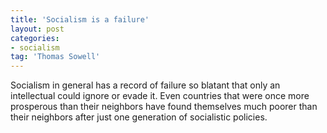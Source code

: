 ```yaml
---
title: 'Socialism is a failure'
layout: post
categories:
- socialism
tag: 'Thomas Sowell'
---
```


Socialism in general has a record of failure so blatant that only an intellectual could ignore or evade it. Even countries that were once more prosperous than their neighbors have found themselves much poorer than their neighbors after just one generation of socialistic policies.